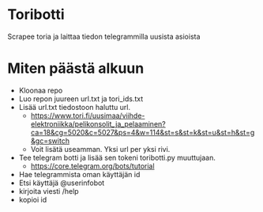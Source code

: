 # Toribotti
Scrapee toria ja laittaa tiedon telegrammilla uusista asioista

# Miten päästä alkuun
- Kloonaa repo
- Luo repon juureen url.txt ja tori_ids.txt
- Lisää url.txt tiedostoon haluttu url.
  - https://www.tori.fi/uusimaa/viihde-elektroniikka/pelikonsolit_ja_pelaaminen?ca=18&cg=5020&c=5027&ps=4&w=114&st=s&st=k&st=u&st=h&st=g&gc=switch
  - Voit lisätä useamman. Yksi url per yksi rivi.
- Tee telegram botti ja lisää sen tokeni toribotti.py muuttujaan.
  - https://core.telegram.org/bots/tutorial
-  Hae telegrammista oman käyttäjän id
  -  Etsi käyttäjä @userinfobot
  -  kirjoita viesti /help
  -  kopioi id
